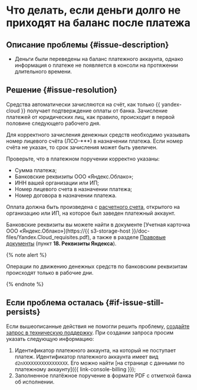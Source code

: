 # Что делать, если деньги долго не приходят на баланс после платежа


## Описание проблемы {#issue-description}

* Деньги были переведены на баланс платежного аккаунта, однако информация о платеже не появляется в консоли на протяжении длительного времени.

## Решение {#issue-resolution}

Средства автоматически зачисляются на счёт, как только {{ yandex-cloud }} получает подтверждение оплаты от банка.
Зачисление платежей от юридических лиц, как правило, происходит в первой половине следующего рабочего дня.


Для корректного зачисления денежных средств необходимо указывать номер лицевого счёта (ЛСО-***) в назначении платежа. Если номер счёта не указан, то срок зачисления может быть увеличен.


Проверьте, что в платежном поручении корректно указаны:

* Сумма платежа;
* Банковские реквизиты ООО «Яндекс.Облако»;
* ИНН вашей организации или ИП;
* Номер лицевого счета в назначении платежа;
* Номер договора в назначении платежа.

Оплата должна быть произведена с [расчетного счета](../../../billing/operations/pay-the-bill.md#organizaciyam-i-ip), открытого на организацию или ИП, на которое был заведен платежный аккаунт.

Банковские реквизиты вы можете найти в документе [Учетная карточка ООО «Яндекс.Облако»](https://{{ s3-storage-host }}/doc-files/Yandex.Cloud_requisites.pdf), а также в разделе [Правовые документы](https://yandex.ru/legal/cloud_oferta/) (пункт **18. Реквизиты Яндекса**).

{% note alert %}

Операции по движению денежных средств по банковским реквизитам происходят только в рабочие дни.

{% endnote %}

## Если проблема осталась {#if-issue-still-persists}

Если вышеописанные действия не помогли решить проблему, [создайте запрос в техническую поддержку](https://console.cloud.yandex.ru/support?section=contact).
При создании запроса просим указать следующую информацию:

1. Идентификатор платежного аккаунта, на который не поступает платеж.
Идентификатор платежного аккаунта имеет вид `d2nXXXXXXXXXXXXXXXXX`. Его можно найти [на странице с данными по платежному аккаунту]({{ link-console-billing }});
2. Заполненное платёжное поручение в формате PDF с отметкой банка об исполнении.
